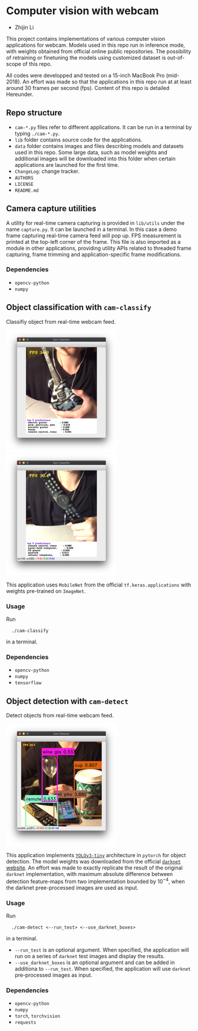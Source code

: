 
# Computer vision with webcam

- Zhijin Li

This project contains implementations of various computer vision
applications for webcam. Models used in this repo run in inference
mode, with weights obtained from official online public
repositories. The possibility of retraining or finetuning the models
using customized dataset is out-of-scope of this repo.

All codes were developped and tested on a 15-inch MacBook Pro
(mid-2018). An effort was made so that the applications in this repo
run at at least around 30 frames per second (fps). Content of this
repo is detailed Hereunder.


## Repo structure

- `cam-*.py` files refer to different applications. It can be run in a
  terminal by typing `./cam-*.py`.
- `lib` folder contains source code for the applications.
- `data` folder contains images and files describing models and
  datasets used in this repo. Some large data, such as model weights
  and additional images will be downloaded into this folder when
  certain applications are launched for the first time.
- `ChangeLog`: change tracker.
- `AUTHORS`
- `LICENSE`
- `README.md`


## Camera capture utilities

A utility for real-time camera capturing is provided in `lib/utils`
under the name `capture.py`. It can be launched in a terminal. In this
case a demo frame capturing real-time camera feed will pop up. FPS
measurement is printed at the top-left corner of the frame. This file
is also imported as a module in other applications, providing utility
APIs related to threaded frame capturing, frame trimming and
application-specific frame modifications.

### Dependencies

- `opencv-python`
- `numpy`


## Object classification with `cam-classify`

Classifiy object from real-time webcam feed.

<img
    src = "./data/img/cam-classify-sample1.png"
    alt-text = "cam-classify example 1"
    width = "300"
    height = "330"
    />
<img
    src = "./data/img/cam-classify-sample2.png"
    alt-text = "cam-classify example 2"
    width = "300"
    height = "330"
    />

This application uses `MobileNet` from the official
`tf.keras.applications` with weights pre-trained on `ImageNet`.

### Usage

Run

      ./cam-classify

in a terminal.

### Dependencies

- `opencv-python`
- `numpy`
- `tensorflow`


## Object detection with `cam-detect`

Detect objects from real-time webcam feed.

<img
    src = "./data/img/cam-detect-sample.png"
    alt-text = "cam-classify example 1"
    width = "300"
    height = "330"
    />

This application implements
[`YOLOv3-tiny`](https://pjreddie.com/media/files/papers/YOLOv3.pdf)
architecture in `pytorch` for object detection. The model weights was downloaded
from the official [`darknet`
website](https://pjreddie.com/darknet/yolo/). An effort was made to
exactly replicate the result of the original `darknet` implementation,
with maximum absolute difference between detection feature-maps from
two implementation bounded by $10^{-4}$, when the darknet
pree-processed images are used as input.

### Usage

Run

      ./cam-detect <--run_test> <--use_darknet_boxes>

in a terminal.

- `--run_test` is an optional argument. When specified, the
  application will run on a series of `darknet` test images and
  display the results.
- `--use_darknet_boxes` is an optional argument and can be added in
  additiona to `--run_test`. When specified, the application will use
  `darknet` pre-processed images as input.

### Dependencies

- `opencv-python`
- `numpy`
- `torch`, `torchvision`
- `requests`
